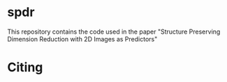 # spdr
This repository contains the code used in the paper "Structure Preserving Dimension Reduction with 2D Images as Predictors"
# Citing
